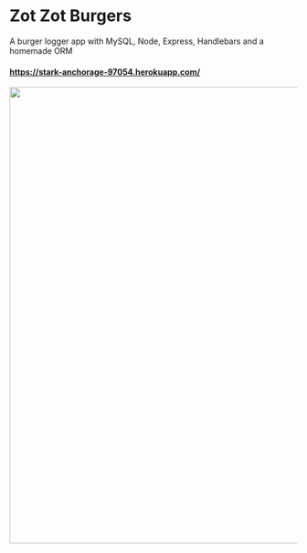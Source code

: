  # Zot Zot Burgers
 
 A burger logger app with MySQL, Node, Express, Handlebars and a homemade ORM
 #### https://stark-anchorage-97054.herokuapp.com/
 
 <img src="https://soyabeans1000.github.io/images/Portfolio/burger.jpg" width="800">
 
 
 

